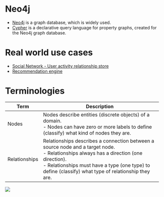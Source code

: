 # Neo4j
- [Neo4j](https://neo4j.com/) is a graph database, which is widely used.
- [Cypher](https://neo4j.com/developer/cypher/) is a declarative query language for property graphs, created for the Neo4j graph database.

# Real world use cases
- [Social Network - User activity relationship store](../../../12_HLDDesignProblemsUC/SocialNetworkFacebookInstagram/Readme.md)
- [Recommendation engine](https://neo4j.com/use-cases/real-time-recommendation-engine/)

# Terminologies

| Term          | Description                                                                                                                                                                                                                                        |
|---------------|----------------------------------------------------------------------------------------------------------------------------------------------------------------------------------------------------------------------------------------------------|
| Nodes         | Nodes describe entities (discrete objects) of a domain.<br/>- Nodes can have zero or more labels to define (classify) what kind of nodes they are.                                                                                                 |
| Relationships | Relationships describes a connection between a source node and a target node.<br/>- Relationships always has a direction (one direction).<br/>- Relationships must have a type (one type) to define (classify) what type of relationship they are. |

![](https://neo4j.com/docs/getting-started/current/_images/graph_simple.svg)